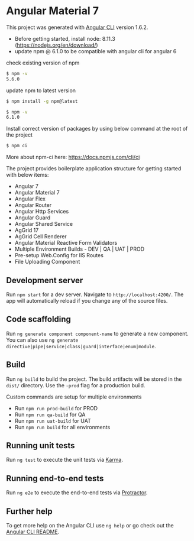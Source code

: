# Angular Material 7

This project was generated with [Angular CLI](https://github.com/angular/angular-cli) version 1.6.2.

- Before getting started, install node: 8.11.3 (https://nodejs.org/en/download/)
- update npm @ 6.1.0 to be compatible with angular cli for angular 6

check existing version of npm
```sh
$ npm -v
5.6.0
```

update npm to latest version
```sh
$ npm install -g npm@latest

$ npm -v
6.1.0
```

Install correct version of packages by using below command at the root of the project
```sh
$ npm ci
```
More about npm-ci here: https://docs.npmjs.com/cli/ci


The project provides boilerplate application structure for getting started with below items:
- Angular 7
- Angular Material 7
- Angular Flex
- Angular Router
- Angular Http Services
- Angular Guard
- Angular Shared Service
- AgGrid 17
- AgGrid Cell Renderer
- Angular Material Reactive Form Validators
- Multiple Environment Builds - DEV | QA | UAT | PROD
- Pre-setup Web.Config for IIS Routes
- File Uploading Component

## Development server

Run `npm start` for a dev server. Navigate to `http://localhost:4200/`. The app will automatically reload if you change any of the source files.

## Code scaffolding

Run `ng generate component component-name` to generate a new component.
You can also use `ng generate directive|pipe|service|class|guard|interface|enum|module`.

## Build

Run `ng build` to build the project. The build artifacts will be stored in the `dist/` directory. Use the `-prod` flag for a production build.

Custom commands are setup for multiple environments
- Run `npm run prod-build` for PROD
- Run `npm run qa-build` for QA
- Run `npm run uat-build` for UAT
- Run `npm run build` for all environments


## Running unit tests

Run `ng test` to execute the unit tests via [Karma](https://karma-runner.github.io).

## Running end-to-end tests

Run `ng e2e` to execute the end-to-end tests via [Protractor](http://www.protractortest.org/).

## Further help

To get more help on the Angular CLI use `ng help` or go check out the [Angular CLI README](https://github.com/angular/angular-cli/blob/master/README.md).
